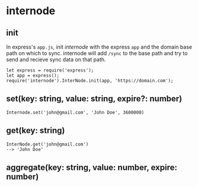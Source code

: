 # internode

## init
In express's `app.js`, init *internode* with the express `app` and the domain base path on which to sync.
internode will add `/sync` to the base path and try to send and recieve sync data on that path.

```
let express = require('express');
let app = express();
require('internode').InterNode.init(app, 'https://domain.com');
```

## set(key: string, value: string, expire?: number)
`Internode.set('john@gmail.com', 'John Doe', 3600000)`

## get(key: string)
```
InterNode.get('john@gmail.com')
--> 'John Doe'
```

## aggregate(key: string, value: number, expire: number)
